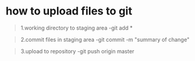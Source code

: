 how to upload files to git
===========================

>1.working directory to staging area
>     -git add *

>2.commit files in staging area
>     -git commit -m "summary of change"

>3.upload to repository
>     -git push origin master


